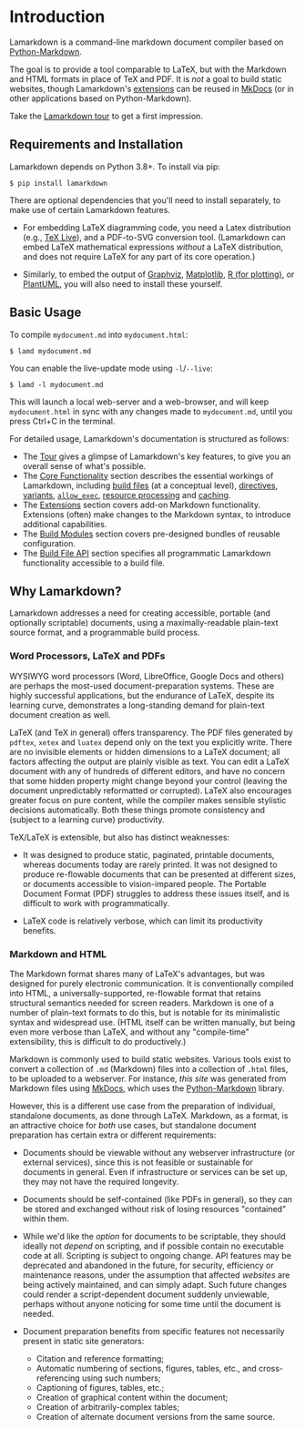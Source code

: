 <!--# Welcome to MkDocs

For full documentation visit [mkdocs.org](https://www.mkdocs.org).

## Commands

* `mkdocs new [dir-name]` - Create a new project.
* `mkdocs serve` - Start the live-reloading docs server.
* `mkdocs build` - Build the documentation site.
* `mkdocs -h` - Print help message and exit.

## Project layout

    mkdocs.yml    # The configuration file.
    docs/
        index.md  # The documentation homepage.
        ...       # Other markdown pages, images and other files.-->


# Introduction

Lamarkdown is a command-line markdown document compiler based on [Python-Markdown][].

The goal is to provide a tool comparable to LaTeX, but with the Markdown and HTML formats in
place of TeX and PDF. It is _not_ a goal to build static websites, though Lamarkdown's [extensions](extensions/index.md) can be reused in [MkDocs][] (or in other applications based on Python-Markdown).

Take the [Lamarkdown tour](tour.md) to get a first impression.

[Python-Markdown]: https://python-markdown.github.io
[MkDocs]: https://www.mkdocs.org/


## Requirements and Installation

Lamarkdown depends on Python 3.8+. To install via pip:

```console
$ pip install lamarkdown
```

There are optional dependencies that you'll need to install separately, to make use of certain Lamarkdown features.

* For embedding LaTeX diagramming code, you need a Latex distribution (e.g., [TeX Live][]), and a PDF-to-SVG conversion tool. (Lamarkdown can embed LaTeX mathematical expressions _without_ a LaTeX distribution, and does not require LaTeX for any part of its core operation.)

* Similarly, to embed the output of [Graphviz][], [Matplotlib][], [R (for plotting)][R], or [PlantUML][], you will also need to install these yourself.

[TeX Live]: https://tug.org/texlive/
[Graphviz]: https://graphviz.org/
[Matplotlib]: https://matplotlib.org/
[R]: https://www.r-project.org/
[PlantUML]: https://plantuml.com/


## Basic Usage

To compile `mydocument.md` into `mydocument.html`:

```console
$ lamd mydocument.md
```

You can enable the live-update mode using `-l`/`--live`:

```console
$ lamd -l mydocument.md
```

This will launch a local web-server and a web-browser, and will keep `mydocument.html` in sync with any changes made to `mydocument.md`, until you press Ctrl+C in the terminal.

For detailed usage, Lamarkdown's documentation is structured as follows:

* The [Tour][tour] gives a glimpse of Lamarkdown's key features, to give you an overall sense of what's possible.
* The [Core Functionality][core] section describes the essential workings of Lamarkdown, including [build files][] (at a conceptual level), [directives][], [variants][], [`allow_exec`][allow_exec], [resource processing][] and [caching][].
* The [Extensions][extensions] section covers add-on Markdown functionality. Extensions (often) make changes to the Markdown syntax, to introduce additional capabilities.
* The [Build Modules][modules] section covers pre-designed bundles of reusable configuration.
* The [Build File API][api] section specifies all programmatic Lamarkdown functionality accessible to a build file.

<!--## Concepts

To use Lamarkdown effectively, it's helpful to understand the following:

* [Extensions][]. These are plugins for the core Python-Markdown engine, and they can alter the Markdown language in arbitrary ways, generally by adding or modifying certain syntactical constructs. To create an extension, you must be familiar with the Python-Markdown API for doing so, but there are many pre-existing extensions available.

* [Build Files][]. These are `.py` scripts that configure options for an individual markdown document, or group of documents. These would generally be written by the author of the document(s), using the [Build File API][api]. A build file can cause certain extensions to be loaded (with certain options), specify CSS styles and JS scripts for the document generated, query or alter the output document structure, and define [Variants](variants.md). (Variants are multiple output documents produced from a single input `.md` file, using different build options.)

* [Build Modules][modules] -- reusable bundles of configuration, to be invoked by build files.

* [Output Directives](output_processing/index.md) -- temporary HTML attributes (not part of the actual HTML output) that specify certain output characteristics. They can be used to specify list labels, image scales, and media embedding, for instance. Directive names begin with "`:`", to distinguish them from real HTML attributes.-->


## Why Lamarkdown?

Lamarkdown addresses a need for creating accessible, portable (and optionally scriptable) documents, using a maximally-readable plain-text source format, and a programmable build process.

### Word Processors, LaTeX and PDFs

WYSIWYG word processors (Word, LibreOffice, Google Docs and others) are perhaps the most-used document-preparation systems. These are highly successful applications, but the endurance of LaTeX, despite its learning curve, demonstrates a long-standing demand for plain-text document creation as well.

LaTeX (and TeX in general) offers transparency. The PDF files generated by `pdftex`, `xetex` and `luatex` depend only on the text you explicitly write. There are no invisible elements or hidden dimensions to a LaTeX document; all factors affecting the output are plainly visible as text. You can edit a LaTeX document with any of hundreds of different editors, and have no concern that some hidden property might change beyond your control (leaving the document unpredictably reformatted or corrupted). LaTeX also encourages greater focus on pure content, while the compiler makes sensible stylistic decisions automatically. Both these things promote consistency and (subject to a learning curve) productivity.

TeX/LaTeX is extensible, but also has distinct weaknesses:

* It was designed to produce static, paginated, printable documents, whereas documents today are rarely printed. It was not designed to produce re-flowable documents that can be presented at different sizes, or documents accessible to vision-impared people. The Portable Document Format (PDF) struggles to address these issues itself, and is difficult to work with programmatically.

* LaTeX code is relatively verbose, which can limit its productivity benefits.

<!--* For developers seeking programmatic features---variables/functions (macros), conditionality, looping, etc.---the Tex/LaTeX implementation of these features seems esoteric compared with modern programming languages.-->


### Markdown and HTML

The Markdown format shares many of LaTeX's advantages, but was designed for purely electronic communication. It is conventionally compiled into HTML, a universally-supported, re-flowable format that retains structural semantics needed for screen readers. Markdown is one of a number of plain-text formats to do this, but is notable for its minimalistic syntax and widespread use. (HTML itself can be written manually, but being even more verbose than LaTeX, and without any "compile-time" extensibility, this is difficult to do productively.)

<!-- Insert some basic Markdown as an example? -->

Markdown is commonly used to build static websites. Various tools exist to convert a collection of `.md` (Markdown) files into a collection of `.html` files, to be uploaded to a webserver. For instance, _this site_ was generated from Markdown files using [MkDocs][], which uses the [Python-Markdown][] library.

<!-- Python-Markdown and other engines have extension mechanisms, through which additional capabilities have been added to the original language. -->

However, this is a different use case from the preparation of individual, standalone documents, as done through LaTeX. Markdown, as a format, is an attractive choice for _both_ use cases, but standalone document preparation has certain extra or different requirements:

* Documents should be viewable without any webserver infrastructure (or external services), since this is not feasible or sustainable for documents in general. Even if infrastructure or services can be set up, they may not have the required longevity.

* Documents should be self-contained (like PDFs in general), so they can be stored and exchanged without risk of losing resources "contained" within them.

* While we'd like the _option_ for documents to be scriptable, they should ideally not _depend_ on scripting, and if possible contain no executable code at all. Scripting is subject to ongoing change. API features may be deprecated and abandoned in the future, for security, efficiency or maintenance reasons, under the assumption that affected _websites_ are being actively maintained, and can simply adapt. Such future changes could render a script-dependent document suddenly unviewable, perhaps without anyone noticing for some time until the document is needed.

* Document preparation benefits from specific features not necessarily present in static site generators:

    * Citation and reference formatting;
    * Automatic numbering of sections, figures, tables, etc., and cross-referencing using such numbers;
    * Captioning of figures, tables, etc.;
    * Creation of graphical content within the document;
    * Creation of arbitrarily-complex tables;
    * Creation of alternate document versions from the same source.


<!-- Learnability, high-functioning defaults -->


<!--    (Any

    Directives are not really part of the markdown syntax itself; they are implicitly available through existing -->


<!--## Topics

For more advanced usage, see the following:

* [Live Updating](live_updating.md)
* [Build Files](index.md)
* [Variants](variants.md)
* [Build Modules](build_modules/index.md)
* [Extensions](extensions/index.md)
    * [Eval](extensions/eval.md)
    * [Heading Numbers](extensions/heading_numbers.md)
    * [Latex](extensions/latex.md)
    * [Markers](extensions/latex.md)
    * [Sections](extensions/sections.md)
* [API Reference](api_reference.md)-->


[allow_exec]: core.md#allow_exec
[api]: api.md
[build files]: core.md#build_files
[caching]: core.md#caching
[core]: core.md
[directives]: core.md#directives
[extensions]: extensions/index.md
[modules]: modules/index.md
[resource processing]: core.md#resources
[tour]: tour.md
[variants]: core.md#variants
